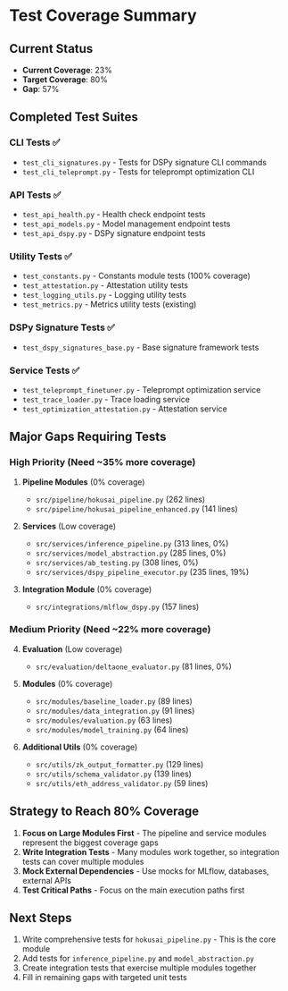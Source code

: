 # Test Coverage Summary

## Current Status
- **Current Coverage**: 23%
- **Target Coverage**: 80%
- **Gap**: 57%

## Completed Test Suites

### CLI Tests ✅
- `test_cli_signatures.py` - Tests for DSPy signature CLI commands
- `test_cli_teleprompt.py` - Tests for teleprompt optimization CLI

### API Tests ✅
- `test_api_health.py` - Health check endpoint tests
- `test_api_models.py` - Model management endpoint tests  
- `test_api_dspy.py` - DSPy signature endpoint tests

### Utility Tests ✅
- `test_constants.py` - Constants module tests (100% coverage)
- `test_attestation.py` - Attestation utility tests
- `test_logging_utils.py` - Logging utility tests
- `test_metrics.py` - Metrics utility tests (existing)

### DSPy Signature Tests ✅
- `test_dspy_signatures_base.py` - Base signature framework tests

### Service Tests ✅
- `test_teleprompt_finetuner.py` - Teleprompt optimization service
- `test_trace_loader.py` - Trace loading service
- `test_optimization_attestation.py` - Attestation service

## Major Gaps Requiring Tests

### High Priority (Need ~35% more coverage)
1. **Pipeline Modules** (0% coverage)
   - `src/pipeline/hokusai_pipeline.py` (262 lines)
   - `src/pipeline/hokusai_pipeline_enhanced.py` (141 lines)
   
2. **Services** (Low coverage)
   - `src/services/inference_pipeline.py` (313 lines, 0%)
   - `src/services/model_abstraction.py` (285 lines, 0%)
   - `src/services/ab_testing.py` (308 lines, 0%)
   - `src/services/dspy_pipeline_executor.py` (235 lines, 19%)

3. **Integration Module** (0% coverage)
   - `src/integrations/mlflow_dspy.py` (157 lines)

### Medium Priority (Need ~22% more coverage)
4. **Evaluation** (Low coverage)
   - `src/evaluation/deltaone_evaluator.py` (81 lines, 0%)
   
5. **Modules** (0% coverage)
   - `src/modules/baseline_loader.py` (89 lines)
   - `src/modules/data_integration.py` (91 lines)
   - `src/modules/evaluation.py` (63 lines)
   - `src/modules/model_training.py` (64 lines)

6. **Additional Utils** (0% coverage)
   - `src/utils/zk_output_formatter.py` (129 lines)
   - `src/utils/schema_validator.py` (139 lines)
   - `src/utils/eth_address_validator.py` (59 lines)

## Strategy to Reach 80% Coverage

1. **Focus on Large Modules First** - The pipeline and service modules represent the biggest coverage gaps
2. **Write Integration Tests** - Many modules work together, so integration tests can cover multiple modules
3. **Mock External Dependencies** - Use mocks for MLflow, databases, external APIs
4. **Test Critical Paths** - Focus on the main execution paths first

## Next Steps
1. Write comprehensive tests for `hokusai_pipeline.py` - This is the core module
2. Add tests for `inference_pipeline.py` and `model_abstraction.py` 
3. Create integration tests that exercise multiple modules together
4. Fill in remaining gaps with targeted unit tests